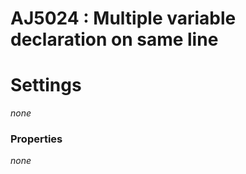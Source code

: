 # AJ5024 : Multiple variable declaration on same line



# Settings

*none*

### Properties

*none*
